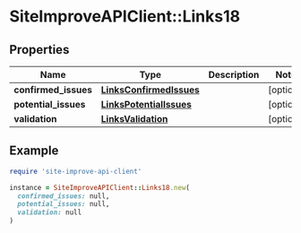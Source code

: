 # SiteImproveAPIClient::Links18

## Properties

| Name | Type | Description | Notes |
| ---- | ---- | ----------- | ----- |
| **confirmed_issues** | [**LinksConfirmedIssues**](LinksConfirmedIssues.md) |  | [optional] |
| **potential_issues** | [**LinksPotentialIssues**](LinksPotentialIssues.md) |  | [optional] |
| **validation** | [**LinksValidation**](LinksValidation.md) |  | [optional] |

## Example

```ruby
require 'site-improve-api-client'

instance = SiteImproveAPIClient::Links18.new(
  confirmed_issues: null,
  potential_issues: null,
  validation: null
)
```

